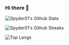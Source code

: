 ### Hi there 👋

<!--
**Spyder01/Spyder01** is a ✨ _special_ ✨ repository because its `README.md` (this file) appears on your GitHub profile.

Here are some ideas to get you started:

- 🔭 I’m currently working on ...
- 🌱 I’m currently learning ...
- 👯 I’m looking to collaborate on ...
- 🤔 I’m looking for help with ...
- 💬 Ask me about ...
- 📫 How to reach me: ...
- 😄 Pronouns: ...
- ⚡ Fun fact: ...
-->

![Spyder01's Github Stats](https://github-readme-stats.vercel.app/api?username=Spyder01)

![Spyder01's Github Streaks](https://streak-stats.demolab.com/?user=Spyder01&theme=gruvbox)

![Top Langs](https://github-readme-stats.vercel.app/api/top-langs/?username=Spyder01)
